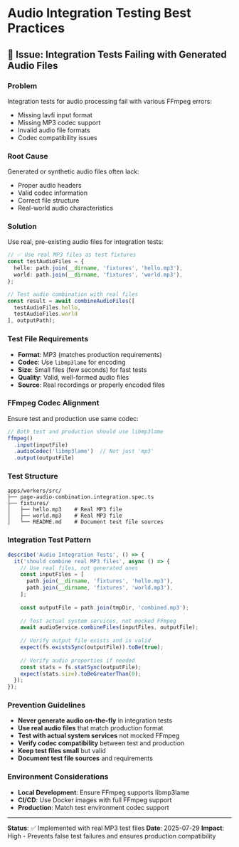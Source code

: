 # Audio Integration Testing Best Practices

## 🚨 Issue: Integration Tests Failing with Generated Audio Files

### Problem
Integration tests for audio processing fail with various FFmpeg errors:
- Missing lavfi input format
- Missing MP3 codec support
- Invalid audio file formats
- Codec compatibility issues

### Root Cause
Generated or synthetic audio files often lack:
- Proper audio headers
- Valid codec information
- Correct file structure
- Real-world audio characteristics

### Solution
Use real, pre-existing audio files for integration tests:

```typescript
// ✅ Use real MP3 files as test fixtures
const testAudioFiles = {
  hello: path.join(__dirname, 'fixtures', 'hello.mp3'),
  world: path.join(__dirname, 'fixtures', 'world.mp3'),
};

// Test audio combination with real files
const result = await combineAudioFiles([
  testAudioFiles.hello,
  testAudioFiles.world
], outputPath);
```

### Test File Requirements
- **Format**: MP3 (matches production requirements)
- **Codec**: Use `libmp3lame` for encoding
- **Size**: Small files (few seconds) for fast tests
- **Quality**: Valid, well-formed audio files
- **Source**: Real recordings or properly encoded files

### FFmpeg Codec Alignment
Ensure test and production use same codec:

```typescript
// Both test and production should use libmp3lame
ffmpeg()
  .input(inputFile)
  .audioCodec('libmp3lame')  // Not just 'mp3'
  .output(outputFile)
```

### Test Structure
```
apps/workers/src/
├── page-audio-combination.integration.spec.ts
├── fixtures/
│   ├── hello.mp3    # Real MP3 file
│   ├── world.mp3    # Real MP3 file
│   └── README.md    # Document test file sources
```

### Integration Test Pattern
```typescript
describe('Audio Integration Tests', () => {
  it('should combine real MP3 files', async () => {
    // Use real files, not generated ones
    const inputFiles = [
      path.join(__dirname, 'fixtures', 'hello.mp3'),
      path.join(__dirname, 'fixtures', 'world.mp3'),
    ];
    
    const outputFile = path.join(tmpDir, 'combined.mp3');
    
    // Test actual system services, not mocked FFmpeg
    await audioService.combineFiles(inputFiles, outputFile);
    
    // Verify output file exists and is valid
    expect(fs.existsSync(outputFile)).toBe(true);
    
    // Verify audio properties if needed
    const stats = fs.statSync(outputFile);
    expect(stats.size).toBeGreaterThan(0);
  });
});
```

### Prevention Guidelines
- **Never generate audio on-the-fly** in integration tests
- **Use real audio files** that match production format
- **Test with actual system services** not mocked FFmpeg
- **Verify codec compatibility** between test and production
- **Keep test files small** but valid
- **Document test file sources** and requirements

### Environment Considerations
- **Local Development**: Ensure FFmpeg supports libmp3lame
- **CI/CD**: Use Docker images with full FFmpeg support
- **Production**: Match test environment codec support

---
**Status**: ✅ Implemented with real MP3 test files
**Date**: 2025-07-29
**Impact**: High - Prevents false test failures and ensures production compatibility
